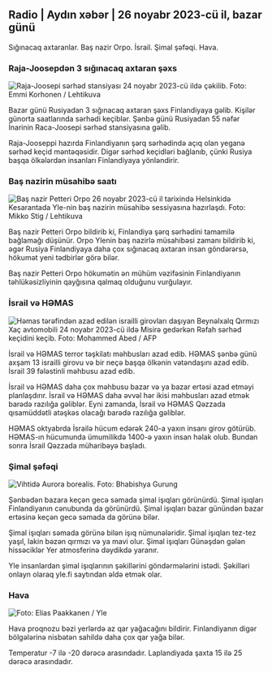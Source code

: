 Radio \| Aydın xəbər \| 26 noyabr 2023-cü il, bazar günü
-------------------------------------------------

Sığınacaq axtaranlar. Baş nazir Orpo. İsrail. Şimal şəfəqi. Hava.

### Raja-Joosepdən 3 sığınacaq axtaran şəxs

![Raja-Joosepi sərhəd stansiyası 24 noyabr 2023-cü ildə çəkilib. Foto: Emmi Korhonen / Lehtikuva](https://images.cdn.yle.fi/image/upload/c_crop,h_2880,w_5120,x_0,y_424/ar_1.7777777777777777,c_fill,g_faces,h_675,w_1200/dpr_1.0/q_auto:eco/f_auto/fl_lossy/v1700842179/39-120631365609f15)

Bazar günü Rusiyadan 3 sığınacaq axtaran şəxs Finlandiyaya gəlib. Kişilər günorta saatlarında sərhədi keçiblər. Şənbə günü Rusiyadan 55 nəfər İnarinin Raca-Joosepi sərhəd stansiyasına gəlib.

Raja-Jooseppi hazırda Finlandiyanın şərq sərhədində açıq olan yeganə sərhəd keçid məntəqəsidir. Digər sərhəd keçidləri bağlanıb, çünki Rusiya başqa ölkələrdən insanları Finlandiyaya yönləndirir.

### Baş nazirin müsahibə saatı

![Baş nazir Petteri Orpo 26 noyabr 2023-cü il tarixində Helsinkidə Kesarantada Yle-nin baş nazirin müsahibə sessiyasına hazırlaşdı. Foto: Mikko Stig / Lehtikuva](https://images.cdn.yle.fi/image/upload/c_crop,h_2772,w_4928,x_0,y_207/ar_1.7777777777777777,c_fill,g_faces,h_675,w_1200/dpr_1.0/q_auto:eco/f_auto/fl_lossy/v170196103038-29)

Baş nazir Petteri Orpo bildirib ki, Finlandiya şərq sərhədini tamamilə bağlamağı düşünür. Orpo Ylenin baş nazirlə müsahibəsi zamanı bildirib ki, əgər Rusiya Finlandiyaya daha çox sığınacaq axtaran insan göndərərsə, hökumət yeni tədbirlər görə bilər.

Baş nazir Petteri Orpo hökumətin ən mühüm vəzifəsinin Finlandiyanın təhlükəsizliyinin qayğısına qalmaq olduğunu vurğulayır.

### İsrail və HƏMAS

![Həmas tərəfindən azad edilən israilli girovları daşıyan Beynəlxalq Qırmızı Xaç avtomobili 24 noyabr 2023-cü ildə Misirə gedərkən Rəfah sərhəd keçidini keçib. Foto: Mohammed Abed / AFP](https://images.cdn.yle.fi/image/upload/c_crop,h_2079,w_3696,x_0,y_366/ar_1.7777777777777777,c_fill,g_faces,h_675,w_1200/dpr_1.0/q_auto:eco/f_0109v/f_0103864636560e4e1a0ebe)

İsrail və HƏMAS terror təşkilatı məhbusları azad edib. HƏMAS şənbə günü axşam 13 israilli girovu və bir neçə başqa ölkənin vətəndaşını azad edib. İsrail 39 fələstinli məhbusu azad edib.

İsrail və HƏMAS daha çox məhbusu bazar və ya bazar ertəsi azad etməyi planlaşdırır. İsrail və HƏMAS daha əvvəl hər ikisi məhbusları azad etmək barədə razılığa gəliblər. Eyni zamanda, İsrail və HƏMAS Qəzzada qısamüddətli atəşkəs olacağı barədə razılığa gəliblər.

HƏMAS oktyabrda İsrailə hücum edərək 240-a yaxın insanı girov götürüb. HƏMAS-ın hücumunda ümumilikdə 1400-ə yaxın insan həlak olub. Bundan sonra İsrail Qəzzada müharibəyə başladı.

### Şimal şəfəqi

![Vihtidə Aurora borealis. Foto: Bhabishya Gurung](https://images.cdn.yle.fi/image/upload/c_crop,h_360,w_640,x_0,y_443/ar_1.77777777777777,c_fill,g_faces,h_6705:pr_au/deco/f_auto/fl_lossy/v1700996219/39-120676065630ab4cbda3)

Şənbədən bazara keçən gecə səmada şimal işıqları görünürdü. Şimal işıqları Finlandiyanın cənubunda da görünürdü. Şimal işıqları bazar günündən bazar ertəsinə keçən gecə səmada da görünə bilər.

Şimal işıqları səmada görünə bilən işıq nümunələridir. Şimal işıqları tez-tez yaşıl, lakin bəzən qırmızı və ya mavi olur. Şimal işıqları Günəşdən gələn hissəciklər Yer atmosferinə dəydikdə yaranır.

Yle insanlardan şimal işıqlarının şəkillərini göndərmələrini istədi. Şəkilləri onlayn olaraq yle.fi saytından əldə etmək olar.

### Hava

![ Foto: Elias Paakkanen / Yle](https://images.cdn.yle.fi/image/upload/c_crop,h_1080,w_1919,x_0,y_0/ar_1.777777777777777,c_fill,g_faces,_6701w,0/q_auto:eco/f_auto/fl_lossy/v1701007097/39-120685165634edcb0ac7)

Hava proqnozu bəzi yerlərdə az qar yağacağını bildirir. Finlandiyanın digər bölgələrinə nisbətən sahildə daha çox qar yağa bilər.

Temperatur -7 ilə -20 dərəcə arasındadır. Laplandiyada şaxta 15 ilə 25 dərəcə arasındadır.